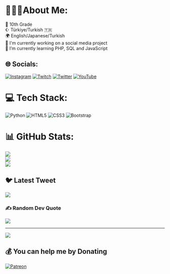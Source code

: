 # 👨🏻‍💻About Me:
🏫 10th Grade<br> ☪ Türkiye/Turkish 🇹🇷<br>🌍 English/Japanese/Turkish<br>🔭 I'm currently working on a social  media project<br>🌱 I’m currently learning PHP, SQL and JavaScript


## 🌐 Socials:
[![Instagram](https://img.shields.io/badge/Instagram-%23E4405F.svg?logo=Instagram&logoColor=white)](https://instagram.com/Kaan___Eski) [![Twitch](https://img.shields.io/badge/Twitch-%239146FF.svg?logo=Twitch&logoColor=white)](https://twitch.tv/Kqan13) [![Twitter](https://img.shields.io/badge/Twitter-%231DA1F2.svg?logo=Twitter&logoColor=white)](https://twitter.com/Kaan__Eski) [![YouTube](https://img.shields.io/badge/YouTube-%23FF0000.svg?logo=YouTube&logoColor=white)](https://youtube.com/@kqanoffical) 

# 💻 Tech Stack:
![Python](https://img.shields.io/badge/python-3670A0?style=for-the-badge&logo=python&logoColor=ffdd54) ![HTML5](https://img.shields.io/badge/html5-%23E34F26.svg?style=for-the-badge&logo=html5&logoColor=white) ![CSS3](https://img.shields.io/badge/css3-%231572B6.svg?style=for-the-badge&logo=css3&logoColor=white) ![Bootstrap](https://img.shields.io/badge/bootstrap-%23563D7C.svg?style=for-the-badge&logo=bootstrap&logoColor=white)
# 📊 GitHub Stats:
![](https://github-readme-stats.vercel.app/api?username=Kqan1&theme=darcula&hide_border=true&include_all_commits=false&count_private=false)<br/>
![](https://github-readme-streak-stats.herokuapp.com/?user=Kqan1&theme=darcula&hide_border=true)<br/>
![](https://github-readme-stats.vercel.app/api/top-langs/?username=Kqan1&theme=darcula&hide_border=true&include_all_commits=false&count_private=false&layout=compact)

## 🐦 Latest Tweet
[![](https://gtce.itsvg.in/api?username=Kaan__Eski)](https://github.com/VishwaGauravIn/github-twitter-card-embed)

### ✍️ Random Dev Quote
![](https://quotes-github-readme.vercel.app/api?type=horizontal&theme=radical)

---
[![](https://visitcount.itsvg.in/api?id=Kqan1&icon=2&color=0)](https://visitcount.itsvg.in)

  ## 💰 You can help me by Donating
  [![Patreon](https://img.shields.io/badge/Patreon-F96854?style=for-the-badge&logo=patreon&logoColor=white)](https://patreon.com/Kqan) 

  
<!-- Proudly created with GPRM ( https://gprm.itsvg.in ) -->
